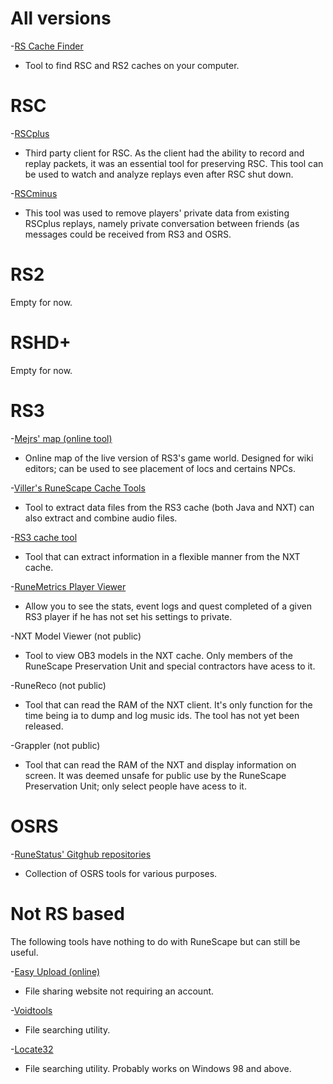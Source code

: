 # All versions

-[RS Cache Finder](https://github.com/edward4096/rscachefinder/releases)
  - Tool to find RSC and RS2 caches on your computer.

# RSC

-[RSCplus](https://github.com/RSCPlus/rscplus)
  - Third party client for RSC. As the client had the ability to record and replay packets, it was an essential tool for preserving RSC. 
This tool can be used to watch and analyze replays even after RSC shut down.

-[RSCminus](https://github.com/RSCPlus/rscminus)
  - This tool was used to remove players' private data from existing RSCplus replays, namely private conversation between friends 
 (as messages could be received from RS3 and OSRS.

# RS2

Empty for now.

# RSHD+

Empty for now.

# RS3
-[Mejrs' map (online tool)](https://mejrs.github.io/)
  - Online map of the live version of RS3's game world. Designed for wiki editors; can be used to see placement of locs and certains NPCs.

-[Viller's RuneScape Cache Tools](https://github.com/villermen/runescape-cache-tools)
  - Tool to extract data files from the RS3 cache (both Java and NXT) can also extract and combine audio files.

-[RS3 cache tool](https://github.com/mejrs/rs3cache)
  - Tool that can extract information in a flexible manner from the NXT cache.

-[RuneMetrics Player Viewer](https://apps.runescape.com/runemetrics/app/search-error/NO_PROFILE)
  - Allow you to see the stats, event logs and quest completed of a given RS3 player if he has not set his settings to private.

-NXT Model Viewer (not public)
  - Tool to view OB3 models in the NXT cache. Only members of the RuneScape Preservation Unit and special contractors have acess to it.

-RuneReco (not public)
  - Tool that can read the RAM of the NXT client. It's only function for the time being ia to dump and log music ids. The tool has not yet been released.

-Grappler (not public)
  - Tool that can read the RAM of the NXT and display information on screen. It was deemed unsafe for public use by the RuneScape Preservation Unit; only select people have acess to it.

# OSRS
-[RuneStatus' Gitghub repositories](https://github.com/orgs/Rune-Status/repositories?type=all)
  - Collection of OSRS tools for various purposes.

# Not RS based
The following tools have nothing to do with RuneScape but can still be useful.

-[Easy Upload (online)](https://easyupload.io/)
  - File sharing website not requiring an account.

-[Voidtools](https://www.voidtools.com/)
  - File searching utility.

-[Locate32](https://locate32.cogit.net/)
  - File searching utility. Probably works on Windows 98 and above.





